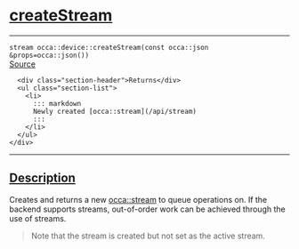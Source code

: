 
<h1 id="create-stream">
 <a href="#/api/device/createStream" class="anchor">
   <span>createStream</span>
  </a>
</h1>

<div class="signature">
  <hr>

  
  <div class="definition-container">
    <div class="definition">
      <code>stream occa::device::createStream(const occa::json &props=occa::json())</code>
      <div class="flex-spacing"></div>
      <a href="hi" target="_blank">Source</a>
    </div>
    <div class="description">

      <div class="section-header">Returns</div>
      <ul class="section-list">
        <li>
          ::: markdown
          Newly created [occa::stream](/api/stream)
          :::
        </li>
      </ul>
    </div>

  </div>


  <hr>
</div>


<h2 id="description">
 <a href="#/api/device/createStream?id=description" class="anchor">
   <span>Description</span>
  </a>
</h2>

Creates and returns a new [occa::stream](/api/stream) to queue operations on.
If the backend supports streams, out-of-order work can be achieved through
the use of streams.

> Note that the stream is created but not set as the active stream.
